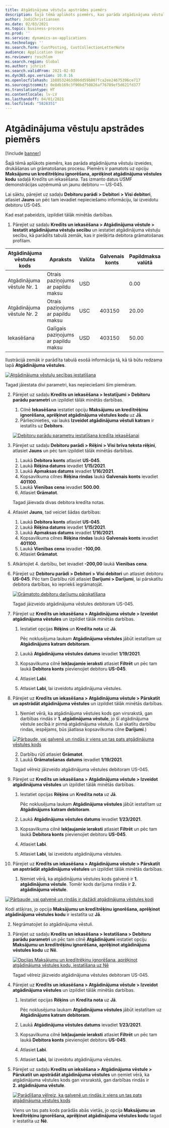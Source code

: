 ```yaml
---
title: Atgādinājuma vēstuļu apstrādes piemērs
description: Šajā tēmā aplūkots piemērs, kas parāda atgādinājuma vēstuļu izveides, drukāšanas un grāmatošanas procesu.
author: JodiChristiansen
ms.date: 02/03/2021
ms.topic: business-process
ms.prod: ''
ms.service: dynamics-ax-applications
ms.technology: ''
ms.search.form: CustPosting, CustCollectionLetterNote
audience: Application User
ms.reviewer: roschlom
ms.search.region: Global
ms.author: jchrist
ms.search.validFrom: 2021-02-03
ms.dyn365.ops.version: 10.0.16
ms.openlocfilehash: 1b80532463d86dd59b867fca2ee24675396ce717
ms.sourcegitcommit: 0e8db169c3f90bd750826af76709ef5d621fd377
ms.translationtype: HT
ms.contentlocale: lv-LV
ms.lasthandoff: 04/01/2021
ms.locfileid: "5826351"
---
```

# <a name="process-collection-letters-example"></a>Atgādinājuma vēstuļu apstrādes piemērs

[!include [banner](../../includes/banner.md)]

Šajā tēmā aplūkots piemērs, kas parāda atgādinājuma vēstuļu izveides, drukāšanas un grāmatošanas procesu. Piemērs ir pamatots uz opciju **Maksājumu un kredītrēķinu ignorēšana, aprēķinot atgādinājuma vēstules kodu** sadaļā Kredīts un iekasēšana. Tas izmanto datus USMF demonstrācijas uzņēmumā un jaunu debitoru — US-045.

Lai sāktu, pārejiet uz sadaļu **Debitoru parādi \> Debitori \> Visi debitori**, atlasiet **Jauns** un pēc tam ievadiet nepieciešamo informāciju, lai izveidotu debitoru US-045.

Kad esat pabeidzis, izpildiet tālāk minētās darbības.

1. Pārejiet uz sadaļu **Kredīts un iekasēšana \> Atgādinājuma vēstule \> Iestatīt atgādinājuma vēstuļu secību** un iestatiet atgādinājuma vēstuļu secību, kā parādīts tabulā zemāk, kas ir piešķirta debitora grāmatošanas profilam.

|     Atgādinājuma vēstules kods      |     Apraksts                           |     Valūta      |     Galvenais konts        |     Papildmaksa valūtā     |     Minimālais nokavētais        |     Dienu bloķēšana      |
|---------------------------------  |---------------------------------------    |-----------------  |-----------------------    |-------------------------- |-----------------------    |---------------------  |
|     Atgādinājuma vēstule Nr. 1         |     Otrais paziņojums ar papildu maksu        |     USD           |                           |     0.00                  |     0.00                  |     2                 |
|     Atgādinājuma vēstule Nr. 2         |     Otrais paziņojums ar papildu maksu        |     USC           |     403150                |     20.00                 |     10,00                 |     3                 |
|     Iekasēšana                    |     Galīgais paziņojums ar papildu maksu         |     USD           |     403150                |     50.00                 |     100.00                |     15                |

Ilustrācijā zemāk ir parādīta tabulā esošā informācija tā, kā tā būtu redzama lapā **Atgādinājuma vēstules**. 

[![Atgādinājuma vēstuļu secības iestatīšana](./media/Ignore-payments-creditmemos-1.PNG)](./media/Ignore-payments-creditmemos-1.PNG)

 Tagad jāiestata divi parametri, kas nepieciešami šim piemēram.

2. Pārejiet uz sadaļu **Kredīts un iekasēšana \> Iestatījumi \> Debitoru parādu parametri** un izpildiet tālāk minētās darbības.

    1. Cilnē **Iekasēšana** iestatiet opciju **Maksājumu un kredītrēķinu ignorēšana, aprēķinot atgādinājuma vēstules kodu** uz **Jā**.
    2. Pārliecinieties, vai lauks **Izveidot atgādinājuma vēstuli katram** ir iestatīts uz **Debitors**.

    [![Debitoru parādu parametru iestatīšana kredīta iekasēšanai](./media/Ignore-payments-creditmemos-2.PNG)](./media/Ignore-payments-creditmemos-2.PNG)

3. Pārejiet uz sadaļu **Debitoru parādi \> Rēķini \> Visi brīva teksta rēķini**, atlasiet **Jauns** un pēc tam izpildiet tālāk minētās darbības.

    1. Laukā **Debitora konts** atlasiet **US-045**.
    2. Laukā **Rēķina datums** ievadiet **1/15/2021**.
    3. Laukā **Apmaksas datums** ievadiet **1/16/2021**.
    4. Kopsavilkuma cilnes **Rēķina rindas** laukā **Galvenais konts** ievadiet **401100**.
    5. Laukā **Vienības cena** ievadiet **500.00**.
    6. Atlasiet **Grāmatot**.

    Tagad jāievada divas debitora kredīta notas.

4. Atlasiet **Jauns**, tad veiciet šādas darbības:

    1. Laukā **Debitora konts** atlasiet **US-045**.
    2. Laukā **Rēķina datums** ievadiet **1/15/2021**.
    3. Laukā **Apmaksas datums** ievadiet **1/16/2021**.
    4. Kopsavilkuma cilnes **Rēķina rindas** laukā **Galvenais konts** ievadiet **401100**.
    5. Laukā **Vienības cena** ievadiet **-100,00**.
    6. Atlasiet **Grāmatot**.

5. Atkārtojiet 4. darbību, bet ievadiet **-200,00** laukā **Vienības cena**.
6. Pārejiet uz **Debitoru parādi \> Debitori \> Visi debitori** un atlasiet debitoru **US-045**. Pēc tam Darbību rūtī atlasiet **Darījumi \> Darījumi**, lai pārskatītu debitora darbības, ko iepriekš iegrāmatojāt.

    [![Grāmatoto debitoru darījumu pārskatīšana](./media/Ignore-payments-creditmemos-3.PNG)](./media/Ignore-payments-creditmemos-3.PNG)

    Tagad jāizveido atgādinājuma vēstules debitoram US-045.

7. Pārejiet uz **Kredīts un iekasēšana \> Atgādinājuma vēstule \> Izveidot atgādinājuma vēstules** un izpildiet tālāk minētās darbības.

    1. Iestatiet opcijas **Rēķins** un **Kredīta nota** uz **Jā**.

        Pēc noklusējuma laukam **Atgādinājuma vēstules** jābūt iestatītam uz **Atgādinājums katram debitoram**.

    2. Laukā **Atgādinājuma vēstules datums** ievadiet **1/19/2021**.
    3. Kopsavilkuma cilnē **Iekļaujamie ieraksti** atlasiet **Filtrēt** un pēc tam laukā **Debitora konts** pievienojiet debitoru **US-045**.
    4. Atlasiet **Labi**.
    5. Atlasiet **Labi**, lai izveidotu atgādinājuma vēstules.

8. Pārejiet uz **Kredīts un iekasēšana \> Atgādinājuma vēstule \> Pārskatīt un apstrādāt atgādinājuma vēstules** un izpildiet tālāk minētās darbības.

    1. Ņemiet vērā, ka atgādinājuma vēstules kods gan virsrakstā, gan darbības rindās ir **1. atgādinājuma vēstule**, jo šī atgādinājuma vēstule secībā ir pirmā atgādinājuma vēstule. (Lai skatītu darbību rindas, iespējams, būs jāatlasa kopsavilkuma cilne **Darījumi**.)

   [![Pārbaude, vai galvenē un rindās ir viens un tas pats atgādinājuma vēstules kods](./media/Ignore-payments-creditmemos-4.PNG)](./media/Ignore-payments-creditmemos-4.PNG)

    2. Darbību rūtī atlasiet **Grāmatot**.
    3. Laukā **Grāmatošanas datums** ievadiet **1/19/2021**.

    Tagad vēlreiz jāizveido atgādinājuma vēstules debitoram US-045.

9. Pārejiet uz **Kredīts un iekasēšana \> Atgādinājuma vēstule \> Izveidot atgādinājuma vēstules** un izpildiet tālāk minētās darbības.

    1. Iestatiet opcijas **Rēķins** un **Kredīta nota** uz **Jā**.

        Pēc noklusējuma laukam **Atgādinājuma vēstules** jābūt iestatītam uz **Atgādinājums katram debitoram**.

    2. Laukā **Atgādinājuma vēstules datums** ievadiet **1/23/2021**.
    3. Kopsavilkuma cilnē **Iekļaujamie ieraksti** atlasiet **Filtrēt** un pēc tam laukā **Debitora konts** pievienojiet debitoru **US-045**.
    4. Atlasiet **Labi**.
    5. Atlasiet **Labi**, lai izveidotu atgādinājuma vēstules.

10. Pārejiet uz **Kredīts un iekasēšana \> Atgādinājuma vēstule \> Pārskatīt un apstrādāt atgādinājuma vēstules** un izpildiet tālāk minētās darbības.

    1. Ņemiet vērā, ka atgādinājuma vēstules kods galvenē ir **1. atgādinājuma vēstule**. Tomēr kods darījuma rindās ir **2. atgādinājuma vēstule**.

   [![Pārbaude, vai galvenē un rindās ir dažādi atgādinājuma vēstules kodi](./media/Ignore-payments-creditmemos-5.PNG)](./media/Ignore-payments-creditmemos-5.PNG)

  Kodi atšķiras, jo opcija **Maksājumu un kredītrēķinu ignorēšana, aprēķinot atgādinājuma vēstules kodu** ir iestatīta uz **Jā**.

  2. Negrāmatojiet šo atgādinājuma vēstuli.

11. Pārejiet uz sadaļu **Kredīts un iekasēšana \> Iestatīšana \> Debitoru parādu parametri** un pēc tam cilnē **Atgādinājumi** iestatiet opciju **Maksājumu un kredītrēķinu ignorēšana, aprēķinot atgādinājuma vēstules kodu** uz **Nē**.

    [![Opcijas Maksājumu un kredītrēķinu ignorēšana, aprēķinot atgādinājuma vēstules kodu, iestatīšana uz Nē](./media/Ignore-payments-creditmemos-6.PNG)](./media/Ignore-payments-creditmemos-6.PNG)

    Tagad vēlreiz jāizveido atgādinājuma vēstules debitoram US-045.

12. Pārejiet uz **Kredīts un iekasēšana \> Atgādinājuma vēstule \> Izveidot atgādinājuma vēstules** un izpildiet tālāk minētās darbības.

    1. Iestatiet opcijas **Rēķins** un **Kredīta nota** uz **Jā**.

        Pēc noklusējuma laukam **Atgādinājuma vēstules** jābūt iestatītam uz **Atgādinājums katram debitoram**.

    2. Laukā **Atgādinājuma vēstules datums** ievadiet **1/23/2021**.
    3. Kopsavilkuma cilnē **Iekļaujamie ieraksti** atlasiet **Filtrēt** un pēc tam laukā **Debitora konts** pievienojiet debitoru **US-045**.
    4. Atlasiet **Labi**.
    5. Atlasiet **Labi**, lai izveidotu atgādinājuma vēstules.

13. Pārejiet uz sadaļu **Kredīts un ieksēšana \> Atgādinājuma vēstule \> Pārskatīt un apstrādāt atgādinājuma vēstules** un ņemiet vērā, ka atgādinājuma vēstules kods gan virsrakstā, gan darbības rindās ir **2. atgādinājuma vēstule**.

    [![Parādīšana vēlreiz, ka galvenē un rindās ir viens un tas pats atgādinājuma vēstules kods](./media/Ignore-payments-creditmemos-7.PNG)](./media/Ignore-payments-creditmemos-7.PNG)

    Viens un tas pats kods parādās abās vietās, jo opcija **Maksājumu un kredītrēķinu ignorēšana, aprēķinot atgādinājuma vēstules kodu** tagad ir iestatīta uz **Nē**.
